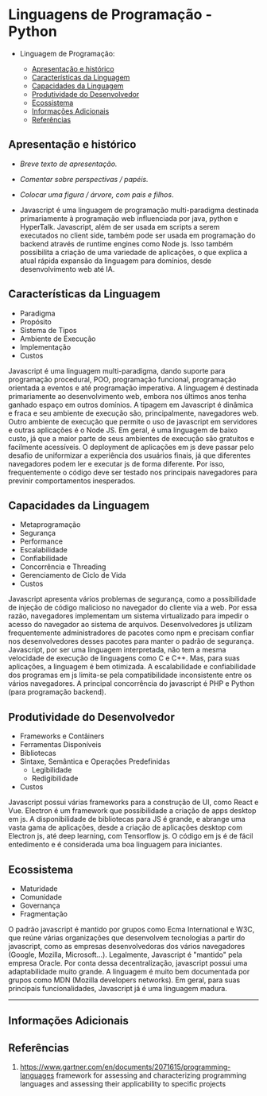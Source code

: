 <!--
Recomendações:
1. A
2. B

Contribuidores:
+ Kenia e Luiz
+ Mauricio Santiago, Gustavo Santos, Matheus Novais, Ivens Joris, Matheus Silva
+ Álvaro Souza Oliveira; Carlos Mosselman Cabral Neto; Thiago Vieira Souza Andrade; Caio Nery Matos Santos; Vanessa Machado Araújo
+ Daniel

Fontes:
+ Criação do TOC
  + [Table of contents generated with markdown-toc](http://ecotrust-canada.github.io/markdown-toc/)
---

--> 

# Linguagens de Programação -  Python

+ Linguagem de Programação: <Javascript>

  * [Apresentação e histórico](#apresenta--o-e-hist-rico)
  * [Características da Linguagem](#caracter-sticas-da-linguagem)
  * [Capacidades da Linguagem](#capacidades-da-linguagem)
  * [Produtividade do Desenvolvedor](#produtividade-do-desenvolvedor)
  * [Ecossistema](#ecossistema)
  * [Informações Adicionais](#informa--es-adicionais)
  * [Referências](#refer-ncias)

## Apresentação e histórico
  + _Breve texto de apresentação._
  + _Comentar sobre perspectivas / papéis._
  + _Colocar uma figura / árvore, com pais e filhos_.

  + Javascript é uma linguagem de programação multi-paradigma destinada primariamente à programação web influenciada por java, python e HyperTalk. Javascript, além de ser usada em scripts a serem executados no client side, também pode ser usada em programação do backend através de runtime engines como Node js. Isso também possibilita a criação de uma variedade de aplicações, o que explica a atual rápida expansão da linguagem para domínios, desde desenvolvimento web até IA. 

## Características da Linguagem
  + Paradigma
  + Propósito
  + Sistema de Tipos
  + Ambiente de Execução
  + Implementação
  + Custos 

  Javascript é uma linguagem multi-paradigma, dando suporte para programação procedural, POO, programação funcional, programação orientada a eventos e até programação imperativa. A linguagem é destinada primariamente ao desenvolvimento web, embora nos últimos anos tenha ganhado espaço em outros domínios. A tipagem em Javascript é dinâmica e fraca e seu ambiente de execução são, principalmente, navegadores web. Outro ambiente de execução que permite o uso de javascript em servidores e outras aplicações é o Node JS. Em geral, é uma linguagem de baixo custo, já que a maior parte de seus ambientes de execução são gratuitos e facilmente acessíveis. O deployment de aplicações em js deve passar pelo desafio de uniformizar a experiência dos usuários finais, já que diferentes navegadores podem ler e executar js de forma diferente. Por isso, frequentemente o código deve ser testado nos principais navegadores para previnir comportamentos inesperados.



## Capacidades da Linguagem
  + Metaprogramação
  + Segurança 
  + Performance
  + Escalabilidade
  + Confiabilidade
  + Concorrência e Threading 
  + Gerenciamento de Ciclo de Vida
  + Custos

  Javascript apresenta vários problemas de segurança, como a possibilidade de injeção de código malicioso no navegador do cliente via a web. Por essa razão, navegadores implementam um sistema virtualizado para impedir o acesso do navegador ao sistema de arquivos. Desenvolvedores js utilizam frequentemente administradores de pacotes como npm e precisam confiar nos desenvolvedores desses pacotes para manter o padrão de segurança. Javascript, por ser uma linguagem interpretada, não tem a mesma velocidade de execução de linguagens como C e C++. Mas, para suas aplicações, a linguagem é bem otimizada. A escalabilidade e confiabilidade dos programas em js limita-se pela compatibilidade inconsistente entre os vários navegadores. A principal concorrência do javascript é PHP e Python (para programação backend). 




## Produtividade do Desenvolvedor
  + Frameworks e Contâiners
  + Ferramentas Disponíveis
  + Bibliotecas
  + Sintaxe, Semântica e Operações Predefinidas
    + Legibilidade
    + Redigibilidade
  + Custos 

  Javascript possui várias frameworks para a construção de UI, como React e Vue. Electron é um framework que possibilidade a criação de apps desktop em js. A disponibilidade de bibliotecas para JS é grande, e abrange uma vasta gama de aplicações, desde a criação de aplicações desktop com Electron js, até deep learning, com Tensorflow js. O código em js é de fácil entedimento e é considerada uma boa linguagem para iniciantes.

## Ecossistema
  + Maturidade
  + Comunidade
  + Governança
  + Fragmentação

  O padrão javascript é mantido por grupos como Ecma International e W3C, que reúne várias organizações que desenvolvem tecnologias a partir do javascript, como as empresas desenvolvedoras dos vários navegadores (Google, Mozilla, Microsoft...). Legalmente, Javascript é "mantido" pela empresa Oracle. Por conta dessa decentralização, javascript possui uma adaptabilidade muito grande. A linguagem é muito bem documentada por grupos como MDN (Mozilla developers networks). Em geral, para suas principais funcionalidades, Javascript já é uma linguagem madura.

---

## Informações Adicionais


## Referências 

1. https://www.gartner.com/en/documents/2071615/programming-languages 
framework for assessing and characterizing programming languages and assessing their applicability to specific projects


